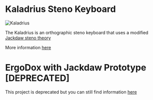 # Kaladrius Steno Keyboard

![Kaladrius](https://i.imgur.com/UF7BSkB.jpg)

The Kaladrius is an orthographic steno keyboard that uses a modified [Jackdaw steno theory](https://sites.google.com/site/ploverdoc/jackdaw)

More information [here](keyboards/handwired/kaladrius/readme.md)

# ErgoDox with Jackdaw Prototype [DEPRECATED]

This project is deprecated but you can still find information [here](users/fromtonrouge)
